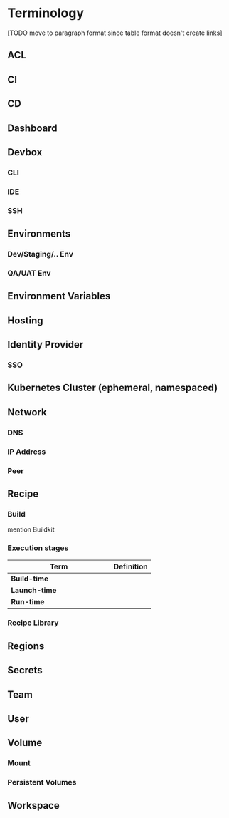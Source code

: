 # Terminology

\[TODO move to paragraph format since table format doesn't create links]


## ACL

## CI

## CD

## Dashboard

## Devbox

### CLI

### IDE

### SSH

## Environments

### Dev/Staging/.. Env

### QA/UAT Env

## Environment Variables

## Hosting

## Identity Provider

### SSO

## Kubernetes Cluster (ephemeral, namespaced)

## Network

### DNS

### IP Address

### Peer

## Recipe

### Build
mention Buildkit

### Execution stages
<table data-full-width="false">
    <thead>
        <tr>
            <th width="215">Term</th>
            <th>Definition</th>
        </tr>
    </thead>
    <tbody>
        <tr>
            <td><strong>Build-time</strong></td>
            <td></td>
        </tr>
        <tr>
            <td><strong>Launch-time</strong></td>
            <td></td>
        </tr>
        <tr>
            <td><strong>Run-time</strong></td>
            <td></td>
        </tr>
    </tbody>
</table>


### Recipe Library

## Regions

## Secrets

## Team

## User

## Volume

### Mount

### Persistent Volumes

## Workspace

